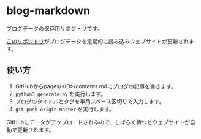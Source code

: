 # blog-markdown

ブログデータの保存用リポジトリです。

[このリポジトリ](https://github.com/Toshimichi0915/blog)がブログデータを定期的に読み込みウェブサイトが更新されます。

## 使い方

1. GitHubからpages/&lt;ID&gt;/contents.mdにブログの記事を書きます。
2. `python3 generate.py` を実行します。
3. ブログのタイトルとタグを半角スペース区切りで入力します。
4. `git push origin master` を実行します。

GitHubにデータがアップロードされるので、しばらく待つとウェブサイトが自動で更新されます。
  
